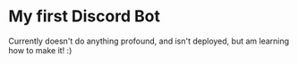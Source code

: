 # My first Discord Bot

Currently doesn't do anything profound, and isn't deployed, but am learning how to make it! :)